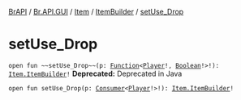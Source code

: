 [BrAPI](../../../index.md) / [Br.API.GUI](../../index.md) / [Item](../index.md) / [ItemBuilder](index.md) / [setUse_Drop](./set-use_-drop.md)

# setUse_Drop

`open fun ~~setUse_Drop~~(p: `[`Function`](https://docs.oracle.com/javase/8/docs/api/java/util/function/Function.html)`<`[`Player`](https://hub.spigotmc.org/javadocs/spigot/org/bukkit/entity/Player.html)`!, `[`Boolean`](https://kotlinlang.org/api/latest/jvm/stdlib/kotlin/-boolean/index.html)`!>!): `[`Item.ItemBuilder`](index.md)`!`
**Deprecated:** Deprecated in Java


`open fun setUse_Drop(p: `[`Consumer`](https://docs.oracle.com/javase/8/docs/api/java/util/function/Consumer.html)`<`[`Player`](https://hub.spigotmc.org/javadocs/spigot/org/bukkit/entity/Player.html)`!>!): `[`Item.ItemBuilder`](index.md)`!`